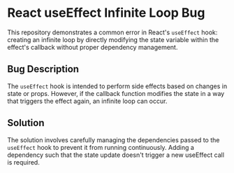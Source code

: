 # React useEffect Infinite Loop Bug

This repository demonstrates a common error in React's `useEffect` hook: creating an infinite loop by directly modifying the state variable within the effect's callback without proper dependency management.

## Bug Description
The `useEffect` hook is intended to perform side effects based on changes in state or props. However, if the callback function modifies the state in a way that triggers the effect again, an infinite loop can occur.

## Solution
The solution involves carefully managing the dependencies passed to the `useEffect` hook to prevent it from running continuously.  Adding a dependency such that the state update doesn't trigger a new useEffect call is required. 
